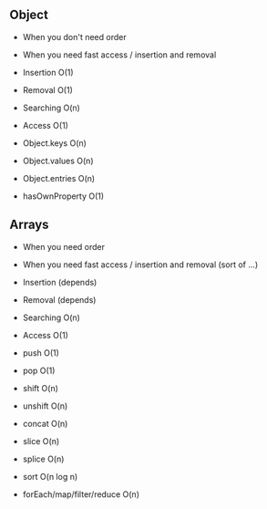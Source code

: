 ## Object

- When you don't need order
- When you need fast access / insertion and removal

- Insertion O(1)
- Removal O(1)
- Searching O(n)
- Access O(1)

- Object.keys O(n)
- Object.values O(n)
- Object.entries O(n)
- hasOwnProperty O(1)

## Arrays

- When you need order
- When you need fast access / insertion and removal (sort of ...)

- Insertion (depends)
- Removal (depends)
- Searching O(n)
- Access O(1)

- push O(1)
- pop O(1)
- shift O(n)
- unshift O(n)
- concat O(n)
- slice O(n)
- splice O(n)
- sort O(n log n)
- forEach/map/filter/reduce O(n)
